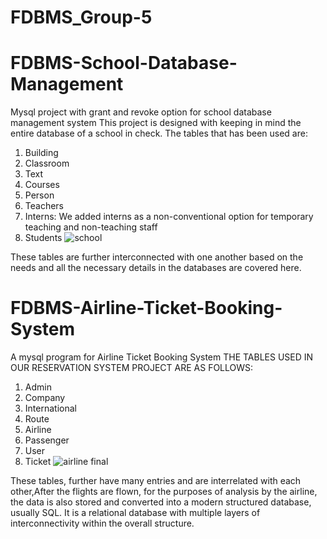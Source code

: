 # FDBMS_Group-5

# FDBMS-School-Database-Management
Mysql project with grant and revoke option for school database management system
This project is designed with keeping in mind the entire database of a school in check.
The tables that has been used are:
1. Building
2. Classroom
3. Text
4. Courses
5. Person
6. Teachers
7. Interns: We added interns as a non-conventional option for temporary teaching and non-teaching staff
8. Students
![school](https://user-images.githubusercontent.com/93579331/157825832-b147b5a8-cf4f-4d09-88cc-99a5870d7324.jpg)


These tables are further interconnected with one another based on the needs and all the necessary details in the databases are covered here.

# FDBMS-Airline-Ticket-Booking-System
A mysql program for Airline Ticket Booking System THE TABLES USED IN OUR RESERVATION SYSTEM PROJECT ARE AS FOLLOWS:
1. Admin
2. Company
3. International
4. Route
5. Airline
6. Passenger
7. User
8. Ticket
![airline final](https://user-images.githubusercontent.com/93579331/157825967-af2c6ef2-5510-4c3e-9320-5138e235b872.jpg)


These tables, further have many entries and are interrelated with each other,After the flights are flown, for the purposes of analysis by the airline, the data is also stored and converted into a modern structured database, usually SQL. It is a relational database with multiple layers of interconnectivity within the overall structure.

